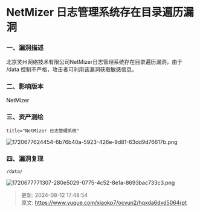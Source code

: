 # NetMizer 日志管理系统存在目录遍历漏洞

### 一、漏洞描述
北京灵州网络技术有限公司NetMizer日志管理系统存在目录遍历漏洞，由于 /data 控制不严格，攻击者可利用该漏洞获取敏感信息。

### 二、影响版本
<font style="color:#000000;">NetMizer</font>

### 三、资产测绘
```plain
title="NetMizer 日志管理系统"
```

![1720677624454-6b76b40a-5923-426e-9d81-63dd9d76617b.png](./img/zxlV67svFt2h_jMb/1720677624454-6b76b40a-5923-426e-9d81-63dd9d76617b-684031.png)

### 四、漏洞复现
```plain
/data/
```

![1720677771307-280e5029-0775-4c52-8e1a-8693bac733c3.png](./img/zxlV67svFt2h_jMb/1720677771307-280e5029-0775-4c52-8e1a-8693bac733c3-722431.png)



> 更新: 2024-08-12 17:48:54  
> 原文: <https://www.yuque.com/xiaokp7/ocvun2/hqxda6dxd5064rpt>